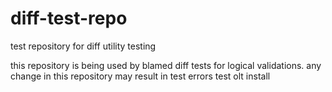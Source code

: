 # diff-test-repo
test repository for diff utility testing

this repository is being used by blamed diff tests for logical validations. any change in this repository may result
in test errors
test olt install
